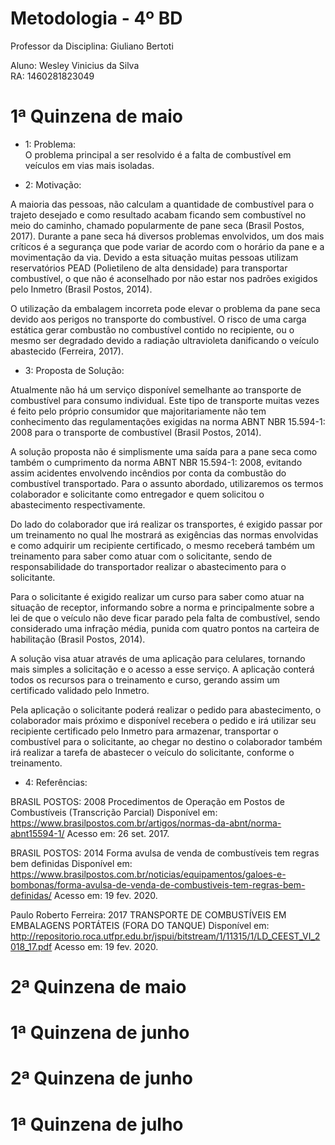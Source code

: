 # Metodologia - 4º BD

 

Professor da Disciplina: Giuliano Bertoti 

 

Aluno: Wesley Vinicius da Silva  
RA: 1460281823049  

 

# 1ª Quinzena de maio
  
- 1: Problema:  
 O problema principal a ser resolvido é a falta de combustível em veículos em vias mais isoladas.  
   
 - 2: Motivação:  
   
 A maioria das pessoas, não calculam a quantidade de combustível para o trajeto desejado e como resultado acabam ficando sem combustível no meio do caminho, chamado popularmente de pane seca (Brasil Postos, 2017). Durante a pane seca há diversos problemas envolvidos, um dos mais críticos é a segurança que pode variar de  acordo com o horário da pane e a movimentação da via. Devido a esta situação muitas pessoas utilizam reservatórios PEAD (Polietileno de alta densidade) para transportar combustível, o que não é aconselhado por não estar nos padrões exigidos pelo Inmetro (Brasil Postos, 2014).  
  
O utilização da embalagem incorreta pode elevar o problema da pane seca devido aos perigos no transporte do combustível. O risco de uma carga estática gerar combustão no combustível contido no recipiente, ou o mesmo ser degradado devido a radiação ultravioleta danificando o veículo abastecido (Ferreira, 2017).  
  
 - 3: Proposta de Solução:  
   
  Atualmente não há um serviço disponível semelhante ao transporte de combustível para consumo individual. Este tipo de transporte muitas vezes é feito pelo próprio consumidor que majoritariamente não tem conhecimento das regulamentações exigidas na norma  ABNT NBR 15.594-1: 2008 para o transporte de combustível (Brasil Postos, 2014).  
  
A solução proposta não é simplismente uma saída para a pane seca como também o cumprimento da norma ABNT NBR 15.594-1: 2008, evitando assim acidentes envolvendo incêndios por conta da combustão do combustível transportado. Para o assunto abordado, utilizaremos os termos colaborador e solicitante como entregador e quem solicitou o abastecimento respectivamente.  
  
Do lado do colaborador que irá realizar os transportes, é exigido passar por um treinamento no qual lhe mostrará as exigências das normas envolvidas e como adquirir um recipiente certificado, o mesmo receberá também um treinamento para saber como atuar com o solicitante, sendo de responsabilidade do transportador realizar o abastecimento para o solicitante.  
  
Para o solicitante é exigido realizar um curso para saber como atuar na situação de receptor, informando sobre a norma e principalmente sobre a lei de que o veículo não deve ficar parado pela falta de combustível, sendo considerado uma infração média, punida com quatro pontos na carteira de habilitação (Brasil Postos, 2014).  
  
A solução visa atuar através de uma aplicação para celulares, tornando mais simples a solicitação e o acesso a esse serviço. A aplicação conterá todos os recursos para o treinamento e curso, gerando assim um certificado validado pelo Inmetro.  
  
Pela aplicação o solicitante poderá realizar o pedido para abastecimento, o colaborador mais próximo e disponível recebera o pedido e irá utilizar seu recipiente certificado pelo Inmetro para armazenar, transportar o combustível para o solicitante, ao chegar no destino o colaborador também irá realizar a tarefa de abastecer o veículo do solicitante, conforme o treinamento.  
  
 - 4: Referências:  
   
BRASIL POSTOS: 2008 Procedimentos de Operação em Postos de Combustíveis (Transcrição Parcial) Disponível em:  
https://www.brasilpostos.com.br/artigos/normas-da-abnt/norma-abnt15594-1/ Acesso em: 26 set. 2017.  
  
BRASIL POSTOS: 2014 Forma avulsa de venda de combustíveis tem regras bem definidas Disponível em:  
https://www.brasilpostos.com.br/noticias/equipamentos/galoes-e-bombonas/forma-avulsa-de-venda-de-combustiveis-tem-regras-bem-definidas/ Acesso em: 19 fev. 2020.  
  
Paulo Roberto Ferreira: 2017 TRANSPORTE DE COMBUSTÍVEIS EM EMBALAGENS PORTÁTEIS (FORA DO TANQUE) Disponível em:  
http://repositorio.roca.utfpr.edu.br/jspui/bitstream/1/11315/1/LD_CEEST_VI_2018_17.pdf Acesso em: 19 fev. 2020.  
  

# 2ª Quinzena de maio

 


# 1ª Quinzena de junho
 

 

# 2ª Quinzena de junho

 


# 1ª Quinzena de julho
